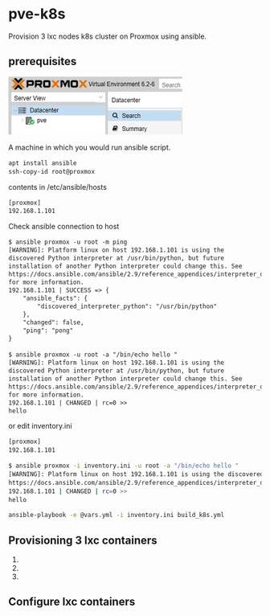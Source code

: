 # pve-k8s

Provision 3 lxc nodes k8s cluster on Proxmox using ansible.

## prerequisites 

![](./docs/img/proxmox-host.png)


A machine in which you would run ansible script. 

```bash 
apt install ansible
ssh-copy-id root@proxmox
```


contents in /etc/ansible/hosts 

```bash
[proxmox]
192.168.1.101
```

Check ansible connection to host

```
$ ansible proxmox -u root -m ping
[WARNING]: Platform linux on host 192.168.1.101 is using the discovered Python interpreter at /usr/bin/python, but future installation of another Python interpreter could change this. See
https://docs.ansible.com/ansible/2.9/reference_appendices/interpreter_discovery.html for more information.
192.168.1.101 | SUCCESS => {
    "ansible_facts": {
        "discovered_interpreter_python": "/usr/bin/python"
    },
    "changed": false,
    "ping": "pong"
}

$ ansible proxmox -u root -a "/bin/echo hello "
[WARNING]: Platform linux on host 192.168.1.101 is using the discovered Python interpreter at /usr/bin/python, but future installation of another Python interpreter could change this. See
https://docs.ansible.com/ansible/2.9/reference_appendices/interpreter_discovery.html for more information.
192.168.1.101 | CHANGED | rc=0 >>
hello
```

or edit inventory.ini 

```bash
[proxmox]
192.168.1.101
```

```bash
$ ansible proxmox -i inventory.ini -u root -a "/bin/echo hello "
[WARNING]: Platform linux on host 192.168.1.101 is using the discovered Python interpreter at /usr/bin/python, but future installation of another Python interpreter could change this. See
https://docs.ansible.com/ansible/2.9/reference_appendices/interpreter_discovery.html for more information.
192.168.1.101 | CHANGED | rc=0 >>
hello
```

```bash
ansible-playbook -e @vars.yml -i inventory.ini build_k8s.yml
```


## Provisioning 3 lxc containers 

1. 

2. 

3. 


## Configure lxc containers 





